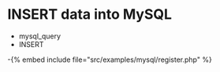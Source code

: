 # INSERT data into MySQL

* mysql_query
* INSERT

-{% embed include file="src/examples/mysql/register.php" %}

